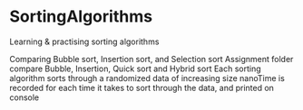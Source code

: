 # SortingAlgorithms
Learning &amp; practising sorting algorithms

Comparing Bubble sort, Insertion sort, and Selection sort
Assignment folder compare Bubble, Insertion, Quick sort and Hybrid sort
Each sorting algorithm sorts through a randomized data of increasing size
nanoTime is recorded for each time it takes to sort through the data, and printed on console

